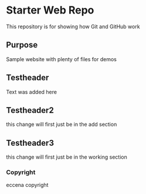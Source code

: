# Starter Web Repo

This repository is for showing how Git and GitHub work

## Purpose

Sample website with plenty of files for demos

## Testheader

Text was added here

## Testheader2

this change will first just be in the add section

## Testheader3

this change will first just be in the working section

### Copyright

eccena copyright
